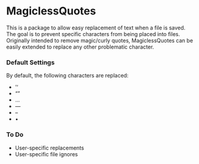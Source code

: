 # MagiclessQuotes

This is a package to allow easy replacement of text when a file is saved.  The goal is to prevent specific characters from being placed into files.  Originally intended to remove magic/curly quotes, MagiclessQuotes can be easily extended to replace any other problematic character.


### Default Settings

By default, the following characters are replaced:

 * ’‘
 * “”
 * …
 * —
 * –
 * •

### To Do

* User-specific replacements
* User-specific file ignores
